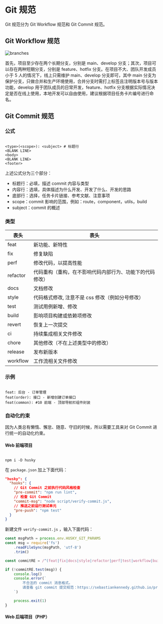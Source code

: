 # Git 规范

Git 规范分为 Git Workflow 规范和 Git Commit 规范。

## Git Workflow 规范

![branches](https://sebastiankennedy-club-1256190695.cos.ap-guangzhou.myqcloud.com/images/branches.svg)

首先，项目至少存在两个长期分支，分别是 main、develop 分支；其次，项目可以存在两种短期分支，分别是 feature、hotfix 分支。在项目不大、团队开发成员小于 5 人的情况下，线上只需维护 main、develop 分支即可，其中 main 分支为保护分支，只做合并和生产环境使用，合并分支时需打上标签且注明版本号与版本功能，develop 用于团队成员的日常开发，feature、hotfix 分支根据实际情况决定是否在线上使用，本地开发可以自由使用，建议根据项目任务卡片编号进行命名。

## Git Commit 规范

### 公式

``` 

<type>(<scope>): <subject> # 标题行
<BLANK LINE>
<body>
<BLANK LINE>
<footer>
```

上述公式分为三个部分：

* 标题行：必填，描述 commit 内容与类型
* 内容行：选填，具体描述为什么开发、开发了什么、开发的思路
* 底部行：选择，任务卡片链接、参考文献、注意事项
* scope：commit 影响的范围，例如：route，component，utils，build
* subject：commit 的概述

### 类型

|表头|表头|
|----|----|
|feat|新功能、新特性|
|fix|修复缺陷|
|perf|修改代码，以提高性能|
|refactor|代码重构（重构，在不影响代码内部行为、功能下的代码修改）|
|docs|文档修改|
|style|代码格式修改, 注意不是 css 修改（例如分号修改）|
|test|测试用例新增、修改|
|build|影响项目构建或依赖项修改|
|revert|恢复上一次提交|
|ci|持续集成相关文件修改|
|chore|其他修改（不在上述类型中的修改）|
|release|发布新版本|
|workflow|工作流相关文件修改|

### 示例

``` 

feat: 后台 - 订单管理
feat(order): 接口 - 新增创建订单接口
feat(common): #10 前端 - 顶部导航栏组件封装
```

### 自动化约束

因为人类总有懒惰、懈怠、随意、守旧的时候，所以需要工具来对 Git Commit 进行统一的自动化约束。

#### Web 前端项目

``` 

npm i -D husky
```

在 `package.json` 加上下面代码：

``` json
"husky": {
  "hooks": {
    // Git Commit 之前执行代码风格检查
    "pre-commit": "npm run lint",
    // 检查 Git Commit 
    "commit-msg": "node script/verify-commit.js",
    // 推送之前运行测试单元
    "pre-push": "npm test"
  }
}
```

新建文件 `verify-commit.js` ，输入下面代码：

``` js
const msgPath = process.env.HUSKY_GIT_PARAMS
const msg = require('fs')
    .readFileSync(msgPath, 'utf-8')
    .trim()

const commitRE = /^(feat|fix|docs|style|refactor|perf|test|workflow|build|ci|chore|release|workflow)(\(.+\))?: .{1,50}/

if (!commitRE.test(msg)) {
    console.log()
    console.error(`
        不合法的 commit 消息格式。
        请查看 git commit 提交规范：https://sebastiankennedy.github.io/project-specification/git/
    `)

    process.exit(1)
}
```

#### Web 后端项目（PHP）
